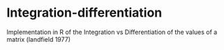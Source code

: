 # Integration-differentiation
Implementation in R of the Integration vs Differentiation of the values of a matrix (landfield 1977)
